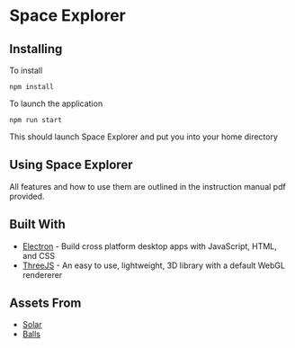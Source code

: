 # Space Explorer

## Installing

To install

`npm install`

To launch the application

`npm run start`

This should launch Space Explorer and put you into your home directory

## Using Space Explorer

All features and how to use them are outlined in the instruction manual pdf provided.

## Built With

* [Electron](https://electronjs.org) - Build cross platform desktop apps with JavaScript, HTML, and CSS
* [ThreeJS](https://threejs.org) - An easy to use, lightweight, 3D library with a default WebGL rendererer

## Assets From

* [Solar](https://www.solarsystemscope.com/textures/)
* [Balls](https://www.robinwood.com/Catalog/FreeStuff/Textures/TexturePages/BallMaps.html)
